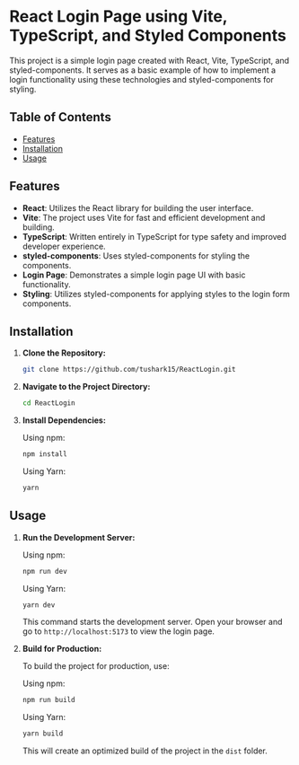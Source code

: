 # React Login Page using Vite, TypeScript, and Styled Components

This project is a simple login page created with React, Vite, TypeScript, and styled-components. It serves as a basic example of how to implement a login functionality using these technologies and styled-components for styling.

## Table of Contents

- [Features](#features)
- [Installation](#installation)
- [Usage](#usage)

## Features

- **React**: Utilizes the React library for building the user interface.
- **Vite**: The project uses Vite for fast and efficient development and building.
- **TypeScript**: Written entirely in TypeScript for type safety and improved developer experience.
- **styled-components**: Uses styled-components for styling the components.
- **Login Page**: Demonstrates a simple login page UI with basic functionality.
- **Styling**: Utilizes styled-components for applying styles to the login form components.

## Installation

1. **Clone the Repository:**

    ```bash
    git clone https://github.com/tushark15/ReactLogin.git
    ```

2. **Navigate to the Project Directory:**

    ```bash
    cd ReactLogin
    ```

3. **Install Dependencies:**

    Using npm:

    ```bash
    npm install
    ```

    Using Yarn:

    ```bash
    yarn
    ```

## Usage

1. **Run the Development Server:**

    Using npm:

    ```bash
    npm run dev
    ```

    Using Yarn:

    ```bash
    yarn dev
    ```

    This command starts the development server. Open your browser and go to `http://localhost:5173` to view the login page.

2. **Build for Production:**

    To build the project for production, use:

    Using npm:

    ```bash
    npm run build
    ```

    Using Yarn:

    ```bash
    yarn build
    ```

    This will create an optimized build of the project in the `dist` folder.
